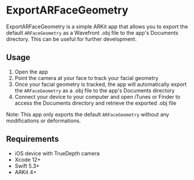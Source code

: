 # ExportARFaceGeometry

ExportARFaceGeometry is a simple ARKit app that allows you to export the default `ARFaceGeometry` as a Wavefront .obj file to the app's Documents directory. This can be useful for further development.

## Usage

1. Open the app
2. Point the camera at your face to track your facial geometry
3. Once your facial geometry is tracked, the app will automatically export the `ARFaceGeometry` as a .obj file to the app's Documents directory
4. Connect your device to your computer and open iTunes or Finder to access the Documents directory and retrieve the exported .obj file

Note: This app only exports the default `ARFaceGeometry` without any modifications or deformations.

## Requirements

- iOS device with TrueDepth camera
- Xcode 12+
- Swift 5.3+
- ARKit 4+

